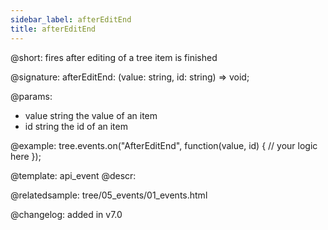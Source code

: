 ```yaml
---
sidebar_label: afterEditEnd
title: afterEditEnd
---          
```


@short: fires after editing of a tree item is finished

@signature: afterEditEnd: (value: string, id: string) => void;

@params: 
- value     string  the value of an item
- id        string  the id of an item

@example:
tree.events.on("AfterEditEnd", function(value, id) {
    // your logic here
});


@template: api_event
@descr:

@relatedsample: tree/05_events/01_events.html

@changelog: added in v7.0

